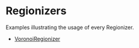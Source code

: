 # Regionizers

Examples illustrating the usage of every Regionizer.

- [VoronoiRegionizer](voronoi_regionizer.ipynb)
